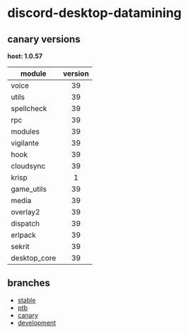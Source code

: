# discord-desktop-datamining

## canary versions

**host: 1.0.57**

| module | version |
| ------ | :-----: |
| voice | 39 |
| utils | 39 |
| spellcheck | 39 |
| rpc | 39 |
| modules | 39 |
| vigilante | 39 |
| hook | 39 |
| cloudsync | 39 |
| krisp | 1 |
| game_utils | 39 |
| media | 39 |
| overlay2 | 39 |
| dispatch | 39 |
| erlpack | 39 |
| sekrit | 39 |
| desktop_core | 39 |

## branches

- [stable](https://github.com/OpenAsar/discord-desktop-datamining/tree/stable)
- [ptb](https://github.com/OpenAsar/discord-desktop-datamining/tree/ptb)
- [canary](https://github.com/OpenAsar/discord-desktop-datamining/tree/canary)
- [development](https://github.com/OpenAsar/discord-desktop-datamining/tree/development)